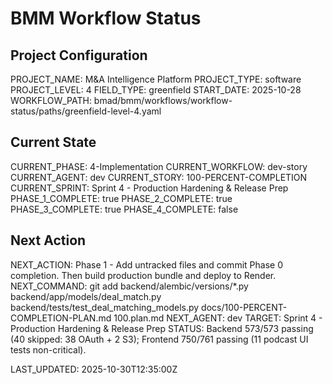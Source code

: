 # BMM Workflow Status

## Project Configuration

PROJECT_NAME: M&A Intelligence Platform
PROJECT_TYPE: software
PROJECT_LEVEL: 4
FIELD_TYPE: greenfield
START_DATE: 2025-10-28
WORKFLOW_PATH: bmad/bmm/workflows/workflow-status/paths/greenfield-level-4.yaml

## Current State

CURRENT_PHASE: 4-Implementation
CURRENT_WORKFLOW: dev-story
CURRENT_AGENT: dev
CURRENT_STORY: 100-PERCENT-COMPLETION
CURRENT_SPRINT: Sprint 4 - Production Hardening & Release Prep
PHASE_1_COMPLETE: true
PHASE_2_COMPLETE: true
PHASE_3_COMPLETE: true
PHASE_4_COMPLETE: false

## Next Action

NEXT_ACTION: Phase 1 - Add untracked files and commit Phase 0 completion. Then build production bundle and deploy to Render.
NEXT_COMMAND: git add backend/alembic/versions/*.py backend/app/models/deal_match.py backend/tests/test_deal_matching_models.py docs/100-PERCENT-COMPLETION-PLAN.md 100.plan.md
NEXT_AGENT: dev
TARGET: Sprint 4 - Production Hardening & Release Prep
STATUS: Backend 573/573 passing (40 skipped: 38 OAuth + 2 S3); Frontend 750/761 passing (11 podcast UI tests non-critical).

LAST_UPDATED: 2025-10-30T12:35:00Z
